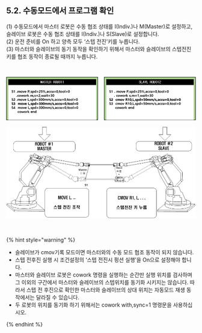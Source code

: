 ﻿## 5.2. 수동모드에서 프로그램 확인


(1)	수동모드에서 마스터 로봇은 수동 협조 상태를 I(Indiv.)나 M(Master)로 설정하고, 슬레이브 로봇은 수동 협조 상태를 I(Indiv.)나 S(Slave)로 설정합니다.  
(2)	운전 준비를 On 하고 양측 모두 ‘스텝 전진’키를 누릅니다.  
(3)	마스터와 슬레이브의 동기 동작을 확인하기 위해서 마스터와 슬레이브의 스텝전진 키를 협조 동작이 종료될 때까지 누릅니다.  
 
 <br>
 
![](../_assets/4-prg23.png)

![[그림 5-5] 수동모드에서 프로그램 확인](../_assets/5-5.png)

<br>
 

{% hint style="warning" %}
 
 - 	슬레이브가 cmov기록 모드이면 마스터와의 수동 모드 협조 동작이 되지 않습니다.  
 - 	스텝 전후진 실행 시 조건설정의 ‘스텝 전진시 펑션 실행’을 On으로 설정해야 합니다.  
 -	마스터와 슬레이브 로봇은 cowork 명령을 실행하는 순간만 실행 위치를 검사하며 그 이외의 구간에서 마스터와 슬레이브의 스텝위치를 동기화 시키지는 않습니다. 따라서 스텝 전 후진으로 확인한 마스터와 슬레이브의 상대 위치는 자동모드 재생 동작에서는 달라질 수 있습니다.   
 - 	두 로봇의 위치를 동기화 하기 위해서는 cowork with,sync=1 명령문을 사용하십시오.

{% endhint %}